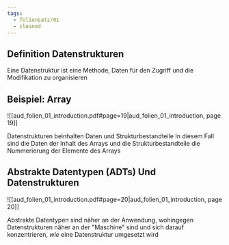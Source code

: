 ```yaml
---
tags:
  - foliensatz/01
  - cleaned
---
```


## Definition Datenstrukturen

Eine Datenstruktur ist eine Methode, Daten für den Zugriff und die Modifikation zu organisieren

## Beispiel: Array

![[aud_folien_01_introduction.pdf#page=19|aud_folien_01_introduction, page 19]]

Datenstrukturen beinhalten Daten und Strukturbestandteile
In diesem Fall sind die Daten der Inhalt des Arrays und die Strukturbestandteile die Nummerierung der Elemente des Arrays

## Abstrakte Datentypen (ADTs) Und Datenstrukturen

![[aud_folien_01_introduction.pdf#page=20|aud_folien_01_introduction, page 20]]

Abstrakte Datentypen sind näher an der Anwendung, wohingegen Datenstrukturen näher an der "Maschine" sind und sich darauf konzentrieren, _wie_ eine Datenstruktur umgesetzt wird